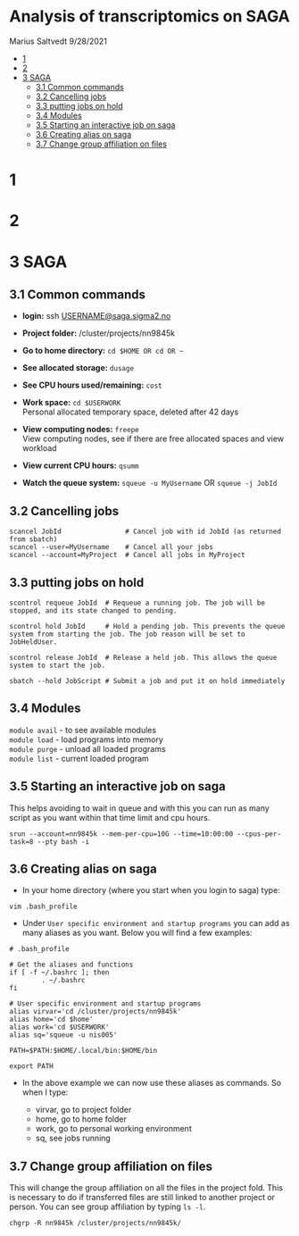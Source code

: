 Analysis of transcriptomics on SAGA
================
Marius Saltvedt
9/28/2021

-   [1 ](#section)
-   [2 ](#section-1)
-   [3 SAGA](#saga)
    -   [3.1 Common commands](#common-commands)
    -   [3.2 Cancelling jobs](#cancelling-jobs)
    -   [3.3 putting jobs on hold](#putting-jobs-on-hold)
    -   [3.4 Modules  
        ](#modules-)
    -   [3.5 Starting an interactive job on saga  
        ](#starting-an-interactive-job-on-saga-)
    -   [3.6 Creating alias on saga](#creating-alias-on-saga)
    -   [3.7 Change group affiliation on files  
        ](#change-group-affiliation-on-files-)

# 1 

# 2 

# 3 SAGA

## 3.1 Common commands

-   **login:** ssh <USERNAME@saga.sigma2.no>  

-   **Project folder:** /cluster/projects/nn9845k  
      
      

-   **Go to home directory:** `cd $HOME OR cd OR ~`  

-   **See allocated storage:** `dusage`  

-   **See CPU hours used/remaining:** `cost`  

-   **Work space:** `cd $USERWORK`  
    Personal allocated temporary space, deleted after 42 days  

-   **View computing nodes:** `freepe`  
    View computing nodes, see if there are free allocated spaces and
    view workload  

-   **View current CPU hours:** `qsumm`  

-   **Watch the queue system:** `squeue -u MyUsername` OR
    `squeue -j JobId`  
      

## 3.2 Cancelling jobs

    scancel JobId                # Cancel job with id JobId (as returned from sbatch)
    scancel --user=MyUsername    # Cancel all your jobs
    scancel --account=MyProject  # Cancel all jobs in MyProject

  

## 3.3 putting jobs on hold

    scontrol requeue JobId  # Requeue a running job. The job will be stopped, and its state changed to pending.

    scontrol hold JobId     # Hold a pending job. This prevents the queue system from starting the job. The job reason will be set to JobHeldUser.

    scontrol release JobId  # Release a held job. This allows the queue system to start the job.

    sbatch --hold JobScript # Submit a job and put it on hold immediately 

  

## 3.4 Modules 

`module avail` - to see available modules  
`module load` - load programs into memory  
`module purge` - unload all loaded programs  
`module list` - current loaded program  
  

## 3.5 Starting an interactive job on saga 

This helps avoiding to wait in queue and with this you can run as many
script as you want within that time limit and cpu hours.

    srun --account=nn9845k --mem-per-cpu=10G --time=10:00:00 --cpus-per-task=8 --pty bash -i

  

## 3.6 Creating alias on saga

-   In your home directory (where you start when you login to saga)
    type:

<!-- -->

    vim .bash_profile

  

-   Under `User specific environment and startup programs` you can add
    as many aliases as you want. Below you will find a few examples:

<!-- -->

    # .bash_profile

    # Get the aliases and functions
    if [ -f ~/.bashrc ]; then
            . ~/.bashrc
    fi

    # User specific environment and startup programs
    alias virvar='cd /cluster/projects/nn9845k'
    alias home='cd $home'
    alias work='cd $USERWORK'
    alias sq='squeue -u nis005'

    PATH=$PATH:$HOME/.local/bin:$HOME/bin

    export PATH

-   In the above example we can now use these aliases as commands. So
    when I type:  

    -   virvar, go to project folder
    -   home, go to home folder
    -   work, go to personal working environment
    -   sq, see jobs running  
          

## 3.7 Change group affiliation on files 

This will change the group affiliation on all the files in the project
fold. This is necessary to do if transferred files are still linked to
another project or person. You can see group affiliation by typing
`ls -l`.

    chgrp -R nn9845k /cluster/projects/nn9845k/

  
  
  
